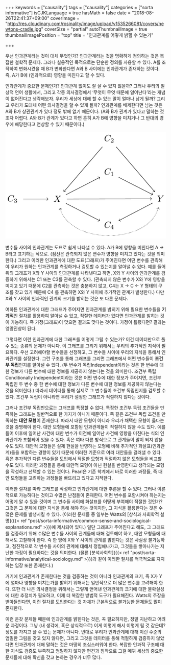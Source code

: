 +++
keywords = ["causality"]
tags = ["causality"]
categories = ["sorta informative"]
isCJKLanguage = true
hasMath = false
date = "2018-08-26T22:41:37+09:00"
coverImage = "http://res.cloudinary.com/rosinality/image/upload/v1535266081/covers/newtons-cradle.jpg"
coverSize = "partial"
autoThumbnailImage = true
thumbnailImagePosition = "top"
title = "인과관계를 어떻게 밝힐 수 있는가"

+++

우선 인과관계라는 것이 대체 무엇인가? 인과관계라는 것을 명확하게 정의하는 것은 복잡한 철학적 문제다. 그러나 실용적인 목적으로는 단순한 정의를 사용할 수 있다. A를 조작하여 변화시켰을 때 B가 변화한다면 A와 B 사이에는 인과관계가 존재하는 것이다. 즉, A가 B에 (인과적으로) 영향을 미친다고 할 수 있다.

인과관계가 중요한 문제인가? 인과관계 없이도 잘 살 수 있지 않을까? 그러나 우리의 일상적 언어 생활에서, 그리고 각종 의사결정에서 ‘무엇이 무엇 때문에 일어난다’라는 개념이 없어진다고 생각해보자. 우리가 세상에 대해 할 수 있는 말이 얼마나 남게 될까? 그리고 우리가 도대체 어떤 의사결정을 할 수 있게 될까? 인과관계를 배제한다면 남는 것은 A와 B가 상관관계가 있다 정도 밖에 없기 때문이다. (A와 B가 관계가 있다고 말하는 것조차 어렵다. A와 B가 관계가 있다고 하면 흔히 A가 B에 영향을 미치거나 그 반대의 경우에 해당한다고 연상할 수 있기 때문이다.)

![Causal Network](/img/causal-dag.png)

변수들 사이의 인과관계는 도표로 쉽게 나타낼 수 있다. A가 B에 영향을 미친다면 A -> B라고 표기하는 식으로. (점선은 관측되지 않은 변수가 영향을 미치고 있다는 것을 의미한다.) 그리고 이러한 인과관계에 대한 도표(그래프)가 주어진다면 어떤 변수를 관측해야 우리가 원하는 인과관계를 측정하거나 검토할 수 있는지를 알아낼 수 있다. 예를 들어 위의 그래프가 X와 Y 사이의 인과관계를 나타낸다고 하면, X와 Y 사이의 인과관계를 검증하기 위해서는 C1 또는 C3를 관측할 수 있다. (관측되지 않은 변수가 X와 Y에 영향을 미치고 있기 때문에 C2를 관측하는 것은 충분하지 않고, C4는 X -> C <- Y 형태의 구조를 갖고 있기 때문에 C4 를 관측하면 X와 Y 사이에 추가적인 관계가 발생한다.) 다만 X와 Y 사이의 인과적인 관계의 크기를 밝히는 것은 또 다른 문제다.

여하튼 인과관계에 대한 그래프가 주어지면 인과관계를 밝히기 위해 필요한 변수들을 **기계적**인 절차를 활용하여 알아낼 수 있고, 적절한 데이터가 있다면 인과관계를 밝히는 것이 가능하다. 즉 가정(그래프)이 맞으면 결과도 맞다는 것이다. 가정이 틀렸다면? 결과는 엉망진창이 된다.

그렇다면 이런 인과관계에 대한 그래프를 어떻게 그릴 수 있는가? 이건 데이터만으로 풀 수 있는 종류의 문제가 아니다. 이 그래프를 그리기 위해서는 우리의 추가적인 지식이 필요하다. 우선 고려해야할 변수들을 선정하고, 그 변수들 사이에 우리의 지식을 통해서 인과관계를 설정한다. 그런 구조를 통해 그래프를 그리면 그래프에서 어떤 변수들이 **조건부 독립**인지를 알아낼 수 있다. (두 변수가 독립Independent이라는 것은 한 변수에 대한 정보가 다른 변수에 대한 정보를 제공하지 않는다는 것을 의미한다. 조건부 독립Conditionally Independent이라는 것은 어떤 변수에 대한 정보가 주어지면, 조건부 독립인 두 변수 중 한 변수에 대한 정보가 다른 변수에 대한 정보를 제공하지 않는다는 것을 의미한다.) 따라서 데이터를 통해 실제로 그 변수들이 조건부 독립인지를 검토할 수 있다. 조건부 독립이 아니라면 우리가 설정한 그래프가 적절하지 않다는 것이다.

그러나 조건부 독립만으로는 그래프를 특정할 수 없다. 특정한 조건부 독립 조건들을 만족하는 그래프는 일반적으로 한 가지가 아니기 때문이다. 즉 같은 조건부 독립 조건을 만족하는 **대안 모형**이 존재한다. 따라서 대안 모형이 아니라 우리가 채택한 모형이 옳다는 것을 증명해야 한다. 대안 모형들에 포함된 인과관계들이 적절하지 않을 수도 있다. 예를 들어 이후에 일어난 사건에 대한 변수가 이전에 일어난 사건에 영향을 미친다는 식의 인과관계가 포함되어 있을 수 있다. 혹은 여타 다른 방식으로 그 관계들이 말이 되지 않을 수도 있다. 대안적 모형들은 실제 현실을 반영하는 모형에 비해 추가적인 화살표(인과관계)들을 포함하는 경향이 있기 때문에 이러한 기준으로 여러 대안들을 걸러낼 수 있다. 혹은 추가적인 다른 변수들을 도입해서 적절한 모형과 적절하지 않은 모형들을 비교할 수도 있다. 이러한 과정들을 통해 대안적 모형이 아닌 현실을 반영한다고 생각되는 모형을 작성하고 선택할 수 있는 것이다. Pearl은 기존 학계에서 바로 이러한 과정들, 즉 대안 모형들을 고려하는 과정들을 빠뜨리고 있다고 지적한다.

이러한 절차를 따라 그래프를 작성하고 인과관계에 대한 추론을 할 수 있다. 그러나 이론적으로 가능하다는 것이고 수많은 난점들이 존재한다. 어떤 변수를 포함시켜야 하는지는 어떻게 알 수 있을 것이며 그 변수들 사이에 화살표를 어떻게 부여해야 적절한 것인가? 그것은 그 문제에 대한 지식을 통해 해야 하는 것이지만, 그 지식을 활용한다는 것은 수많은 문제를 발생시킬 수 있다. (이러한 문제들 중 일부는 Watts의 [상식과 사회학적 설명]({{< ref "post/sorta-informative/common-sense-and-sociological-explanations.md" >}})에 제시되어 있다.) 일단 그래프가 주어진다고 해도, 그 그래프를 검증하기 위해 수많은 변수들 사이의 관계들에 대해 검토해야 하고, 대안 모형들에 대해서도 고찰해야 한다. 즉 한 방에 X와 Y 사이의 관계를 밝힌다는 것은 사실상 불가능하고, 점진적으로 각 변수들 사이의 관계에 대해서 정립해나가고, 그것들을 쌓아나가는 지난한 과정이 필요하다는 것을 의미한다. (물론 [분석사회학]({{< ref "post/sorta-informative/analytical-sociology.md" >}})과 같이 이러한 절차를 적극적으로 지지하는 입장 또한 존재한다.)

거기에 인과관계가 존재한다는 것을 검증하는 것이 아니라 인과관계의 크기, 즉 X가 Y에 얼마나 영향을 미치는가를 밝히기 위해서는 일반적으로 더 많은 변수를 고려해야 한다. 또한 더 나은 의사결정을 위해서는 그렇게 얻어낸 인과관계의 크기에 대한 불확실성에 대한 추정치가 필요하고, 이제 더 복잡한 방법적 도구가 필요해진다. Watts의 주장을 받아들인다면, 이런 절차를 도입한다는 것 자체가 근본적으로 불가능한 문제들도 많이 존재한다.

이런 온갖 문제들 때문에 인과관계를 밝힌다는 것은, 꼭 필요하지만, 정말 지난하고 어려운 과정이다. 그냥 (내 생각에, 혹은 상식적으로) 이게 이렇게 해서 이렇게 될 것 같은데? 정도를 가지고 풀 수 있는 문제가 아니다. 반대로 우리가 인과관계에 대해 이런 수준의 엄밀한 그림을 갖고 있지 않다면, 그리고 그것을 데이터를 통해 적절하게 검증하지 않았다면 인과관계에 대해 말하는 것은 마땅히 조심스러워야 한다. 복잡한 인과적 구조에 대한 지식도 검증도 부족하고 엄밀하지 않지만 편견과 짐작으로 그걸 메꿔 세상의 중요한 문제들에 대해 확신을 갖고 논하는 경우가 너무 많다.
